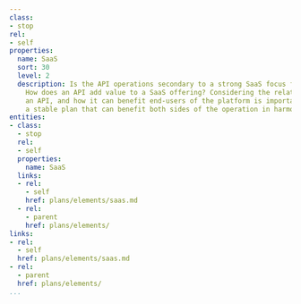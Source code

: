 ```yaml
---
class:
- stop
rel:
- self
properties:
  name: SaaS
  sort: 30
  level: 2
  description: Is the API operations secondary to a strong SaaS focus for a platform.
    How does an API add value to a SaaS offering? Considering the relationship between
    an API, and how it can benefit end-users of the platform is important to establishing
    a stable plan that can benefit both sides of the operation in harmony.
entities:
- class:
  - stop
  rel:
  - self
  properties:
    name: SaaS
  links:
  - rel:
    - self
    href: plans/elements/saas.md
  - rel:
    - parent
    href: plans/elements/
links:
- rel:
  - self
  href: plans/elements/saas.md
- rel:
  - parent
  href: plans/elements/
...
```

